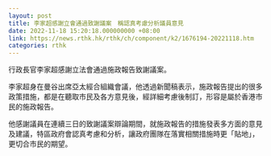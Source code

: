 ```yaml
---
layout: post
title: 李家超感謝立會通過致謝議案　稱認真考慮分析議員意見
date: 2022-11-18 15:20:18.000000000 +08:00
link: https://news.rthk.hk/rthk/ch/component/k2/1676194-20221118.htm
categories: rthk
---
```


行政長官李家超感謝立法會通過施政報告致謝議案。

李家超身在曼谷出席亞太經合組織會議，他透過新聞稿表示，施政報告提出的很多政策措施，都是在聽取市民及各方意見後，經詳細考慮後制訂，形容是屬於香港市民的施政報告。 

他感謝議員在連續三日的致謝議案辯論期間，就施政報告的措施發表多方面的意見及建議，特區政府會認真考慮和分析，讓政府團隊在落實相關措施時更「貼地」，更切合市民的期望。
